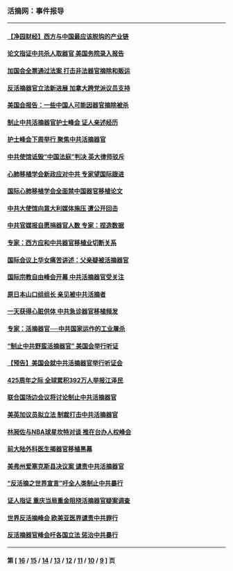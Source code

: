 ### 活摘网：事件报导
---
#### [【净园财经】西方与中国最应该脱钩的产业链](../../pages/nf5877/n14016113.md?06290430) 
#### [论文指证中共杀人取器官 美国务院录入报告](../../pages/nf5877/n13999890.md?06290430) 
#### [加国会全票通过法案 打击非法器官摘除和贩运](../../pages/nf5877/n13884924.md?06290430) 
#### [反活摘器官立法新进展 加拿大跨党派议员支持](../../pages/nf5877/n13876061.md?06290430) 
#### [美国会报告：一些中国人可能因器官摘除被杀](../../pages/nf5877/n13867964.md?06290430) 
#### [制止中共活摘器官护士峰会 证人亲述经历](../../pages/nf5877/n13859007.md?06290430) 
#### [护士峰会下周举行 聚焦中共活摘器官](../../pages/nf5877/n13855418.md?06290430) 
#### [中共使馆诋毁“中国法庭”判决 英大律师驳斥](../../pages/nf5877/n13833945.md?06290430) 
#### [心肺移植学会新政应对中共 专家望国际跟进](../../pages/nf5877/n13829043.md?06290430) 
#### [国际心肺移植学会全面禁中国器官移植论文](../../pages/nf5877/n13827785.md?06290430) 
#### [中共大使馆向意大利媒体施压 遭公开回击](../../pages/nf5877/n13826038.md?06290430) 
#### [中共官媒报自愿捐器官人数 专家：捏造数据](../../pages/nf5877/n13814130.md?06290430) 
#### [专家：西方应和中共器官移植业切断关系](../../pages/nf5877/n13772828.md?06290430) 
#### [国际会议上华女痛苦讲述：父亲疑被活摘器官](../../pages/nf5877/n13771583.md?06290430) 
#### [国际宗教自由峰会开幕 中共活摘器官受关注](../../pages/nf5877/n13769995.md?06290430) 
#### [原日本山口组组长 亲见被中共活摘者](../../pages/nf5877/n13767360.md?06290430) 
#### [一天获得心脏供体 中共急诊器官移植频发](../../pages/nf5877/n13764689.md?06290430) 
#### [专家：活摘器官──中共国家运作的工业屠杀](../../pages/nf5877/n13761178.md?06290430) 
#### [“制止中共野蛮活摘器官” 美国会举行听证](../../pages/nf5877/n13735831.md?06290430) 
#### [【预告】美国会就中共活摘器官举行听证会](../../pages/nf5877/n13732843.md?06290430) 
#### [425周年之际 全球累积392万人举报江泽民](../../pages/nf5877/n13719232.md?06290430) 
#### [联合国场边会议将讨论制止中共活摘器官](../../pages/nf5877/n13656361.md?06290430) 
#### [美英加议员拟立法 制裁打击中共活摘器官](../../pages/nf5877/n13430251.md?06290430) 
#### [林昶佐与NBA球星坎特对谈 推在台办人权峰会](../../pages/nf5877/n13414467.md?06290430) 
#### [前大陆外科医生揭器官移植黑幕](../../pages/nf5877/n13401416.md?06290430) 
#### [美弗州爱塞克斯县决议案 谴责中共活摘器官](../../pages/nf5877/n13320919.md?06290430) 
#### [“反活摘之世界宣言”吁全人类制止中共暴行](../../pages/nf5877/n13259730.md?06290430) 
#### [证人指证 重庆当局重金阻挠活摘器官疑案调查](../../pages/nf5877/n13259127.md?06290430) 
#### [世界反活摘峰会 欧美亚医界谴责中共罪行](../../pages/nf5877/n13253550.md?06290430) 
#### [反活摘器官峰会吁各国立法 惩治中共暴行](../../pages/nf5877/n13245052.md?06290430) 

---
#### 第 [ [16](./16.md?06290430) / [15](./15.md?06290430) / [14](./14.md?06290430) / [13](./13.md?06290430) / [12](./12.md?06290430) / [11](./11.md?06290430) / [10](./10.md?06290430) / [9](./9.md?06290430) ] 页

